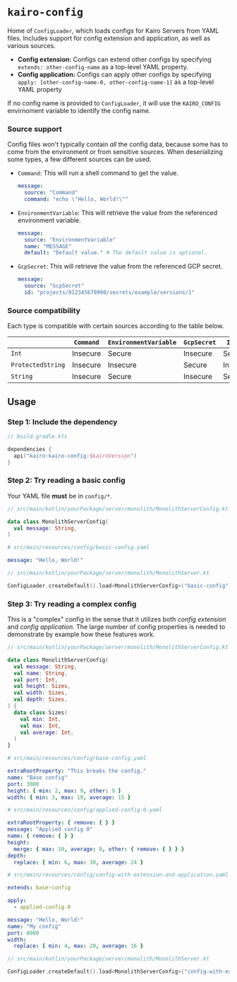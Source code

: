 # `kairo-config`

Home of `ConfigLoader`, which loads configs for Kairo Servers from YAML files.
Includes support for config extension and application,
as well as various sources.

- **Config extension:** Configs can extend other configs
  by specifying `extends: other-config-name` as a top-level YAML property.
- **Config application:** Configs can apply other configs
  by specifying `apply: [other-config-name-0, other-config-name-1]` as a top-level YAML property

If no config name is provided to `ConfigLoader`,
it will use the `KAIRO_CONFIG` envirnoment variable to identify the config name.

### Source support

Config files won't typically contain _all_ the config data,
because some has to come from the environment or from sensitive sources.
When deserializing some types,
a few different sources can be used.

- `Command`:
  This will run a shell command to get the value.
  ```yaml
  message:
    source: "Command"
    command: "echo \"Hello, World!\""
  ```
- `EnvironmentVariable`:
  This will retrieve the value from the referenced environment variable.
  ```yaml
  message:
    source: "EnvironmentVariable"
    name: "MESSAGE"
    default: "Default value." # The default value is optional.
  ```
- `GcpSecret`:
  This will retrieve the value from the referenced GCP secret.
  ```yaml
  message:
    source: "GcpSecret"
    id: "projects/012345678900/secrets/example/versions/1"
  ```

### Source compatibility

Each type is compatible with certain sources according to the table below.

|                   | `Command` | `EnvironmentVariable` | `GcpSecret` | `Inline` | 
|-------------------|-----------|-----------------------|-------------|----------|
| `Int`             | Insecure  | Secure                | Insecure    | Secure   |
| `ProtectedString` | Insecure  | Insecure              | Secure      | Insecure |
| `String`          | Insecure  | Secure                | Insecure    | Secure   |

## Usage

### Step 1: Include the dependency

```kotlin
// build.gradle.kts

dependencies {
  api("kairo:kairo-config:$kairoVersion")
}
```

### Step 2: Try reading a basic config

Your YAML file **must** be in `config/*`.

```kotlin
// src/main/kotlin/yourPackage/server/monolith/MonolithServerConfig.kt

data class MonolithServerConfig(
  val message: String,
)
```

```yaml
# src/main/resources/config/basic-config.yaml

message: "Hello, World!"
```

```kotlin
// src/main/kotlin/yourPackage/server/monolith/MonolithServer.kt

ConfigLoader.createDefault().load<MonolithServerConfig>("basic-config")
```

### Step 3: Try reading a complex config

This is a "complex" config in the sense that it utilizes both _config extension_ and _config application_.
The large number of config properties is needed to demonstrate by example how these features work.

```kotlin
// src/main/kotlin/yourPackage/server/monolith/MonolithServerConfig.kt

data class MonolithServerConfig(
  val message: String,
  val name: String,
  val port: Int,
  val height: Sizes,
  val width: Sizes,
  val depth: Sizes,
) {
  data class Sizes(
    val min: Int,
    val max: Int,
    val average: Int,
  )
}
```

```yaml
# src/main/resources/config/base-config.yaml

extraRootProperty: "This breaks the config."
name: "Base config"
port: 3000
height: { min: 2, max: 9, other: 9 }
width: { min: 3, max: 19, average: 15 }
```

```yaml
# src/main/resources/config/applied-config-0.yaml

extraRootProperty: { remove: { } }
message: "Applied config 0"
name: { remove: { } }
height:
  merge: { max: 10, average: 8, other: { remove: { } } }
depth:
  replace: { min: 6, max: 30, average: 24 }
```

```yaml
# src/main/resources/config/config-with-extension-and-application.yaml

extends: base-config

apply:
  - applied-config-0

message: "Hello, World!"
name: "My config"
port: 8080
width:
  replace: { min: 4, max: 20, average: 16 }

```

```kotlin
// src/main/kotlin/yourPackage/server/monolith/MonolithServer.kt

ConfigLoader.createDefault().load<MonolithServerConfig>("config-with-extension-and-application")
```
